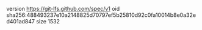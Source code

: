 version https://git-lfs.github.com/spec/v1
oid sha256:488493237e10a2148825d70797ef5b25810d92c0fa10014b8e0a32ed401ad847
size 1532

